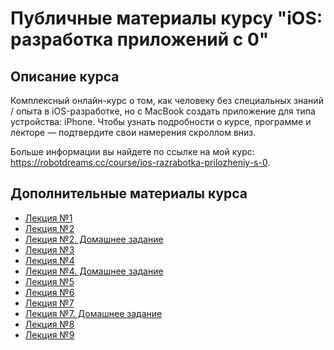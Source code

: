 # Публичные материалы курсу "iOS: разработка приложений с 0"

## Описание курса

Комплексный онлайн-курс о том, как человеку без специальных знаний / опыта в iOS-разработке, но с MacBook создать приложение для типа устройства: iPhone. Чтобы узнать подробности о курсе, программе и лекторе — подтвердите свои намерения скроллом вниз.

Больше информации вы найдете по ссылке на мой курс: https://robotdreams.cc/course/ios-razrabotka-prilozheniy-s-0.

## Дополнительные материалы курса

- [Лекция №1](lecture-1/README.md)
- [Лекция №2](lecture-2/README.md)
- [Лекция №2. Домашнее задание](lecture-2/homework01.playground)
- [Лекция №3](lecture-3/README.md)
- [Лекция №4](lecture-4/README.md)
- [Лекция №4. Домашнее задание](lecture-4/homework-2/README.md)
- [Лекция №5](lecture-5/README.md)
- [Лекция №6](lecture-6/README.md)
- [Лекция №7](lecture-7/README.md)
- [Лекция №7. Домашнее задание](lecture-7/homework-3/README.md)
- [Лекция №8](lecture-8/README.md)
- [Лекция №9](lecture-9/README.md)